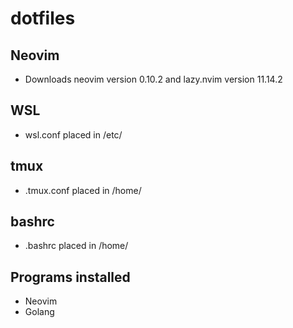 # dotfiles

## Neovim
- Downloads neovim version 0.10.2 and lazy.nvim version 11.14.2

## WSL
- wsl.conf placed in /etc/

## tmux
- .tmux.conf placed in /home/<user>

## bashrc
- .bashrc placed in /home/<user>

## Programs installed
- Neovim
- Golang
